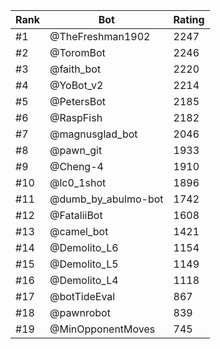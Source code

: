Rank|Bot|Rating
---|---|---
#1|@TheFreshman1902|2247
#2|@ToromBot|2246
#3|@faith_bot|2220
#4|@YoBot_v2|2214
#5|@PetersBot|2185
#6|@RaspFish|2182
#7|@magnusglad_bot|2046
#8|@pawn_git|1933
#9|@Cheng-4|1910
#10|@lc0_1shot|1896
#11|@dumb_by_abulmo-bot|1742
#12|@FataliiBot|1608
#13|@camel_bot|1421
#14|@Demolito_L6|1154
#15|@Demolito_L5|1149
#16|@Demolito_L4|1118
#17|@botTideEval|867
#18|@pawnrobot|839
#19|@MinOpponentMoves|745
